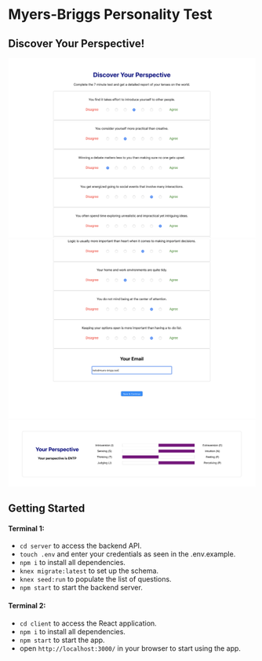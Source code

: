 # Myers-Briggs Personality Test

## Discover Your Perspective!

![finalProduct](./docs/cover.png)
![sendEmail](./docs/enter-email.png)
![result](./docs/perspective.png)

## Getting Started

#### Terminal 1:
- `cd server` to access the backend API.
- `touch .env` and enter your credentials as seen in the .env.example.
- `npm i` to install all dependencies.
- `knex migrate:latest` to set up the schema.
- `knex seed:run` to populate the list of questions.
- `npm start` to start the backend server.


#### Terminal 2:
- `cd client` to access the React application.
- `npm i` to install all dependencies.
- `npm start` to start the app.
- open `http://localhost:3000/` in your browser to start using the app.